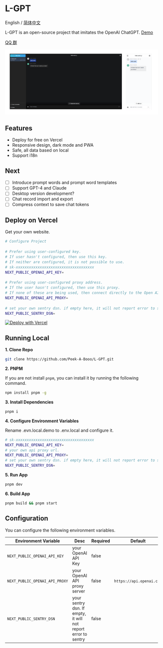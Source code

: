 # L-GPT

English / [简体中文](./README_CN.md)

L-GPT is an open-source project that imitates the OpenAI ChatGPT. [Demo](https://gpt.ltops.cn)

[QQ 群](./public/screenshots/qq.jpeg)

<img src="./public/screenshots/screenshot.png">

## Features

- Deploy for free on Vercel
- Responsive design, dark mode and PWA
- Safe, all data based on local
- Support i18n

## Next

- [ ] Introduce prompt words and prompt word templates
- [ ] Support GPT-4 and Claude
- [ ] Desktop version development?
- [ ] Chat record import and export
- [ ] Compress context to save chat tokens

## Deploy on Vercel

Get your own website.

```bash
# Configure Project

# Prefer using user-configured key.
# If user hasn't configured, then use this key.
# If neither are configured, it is not possible to use.
# sk-xxxxxxxxxxxxxxxxxxxxxxxxxxxxxxxxxxxx
NEXT_PUBLIC_OPENAI_API_KEY=

# Prefer using user-configured proxy address.
# If the user hasn't configured, then use this proxy.
# If none of these are being used, then connect directly to the Open AI official address: https://api.openai.com.
NEXT_PUBLIC_OPENAI_API_PROXY=

# set your own sentry dsn. if empty here, it will not report error to sentry
NEXT_PUBLIC_SENTRY_DSN=
```

[![Deploy with Vercel](https://vercel.com/button)](https://vercel.com/new/clone?repository-url=https://github.com/Peek-A-Booo/L-GPT&env=NEXT_PUBLIC_OPENAI_API_KEY&env=NEXT_PUBLIC_OPENAI_API_PROXY&env=NEXT_PUBLIC_SENTRY_DSN)

## Running Local

**1. Clone Repo**

```bash
git clone https://github.com/Peek-A-Booo/L-GPT.git
```

**2. PNPM**

If you are not install `pnpm`, you can install it by running the following command.

```bash
npm install pnpm -g
```

**3. Install Dependencies**

```bash
pnpm i
```

**4. Configure Environment Variables**

Rename .evn.local.demo to .env.local and configure it.

```bash
# sk-xxxxxxxxxxxxxxxxxxxxxxxxxxxxxxxxxxxx
NEXT_PUBLIC_OPENAI_API_KEY=
# your own api proxy url.
NEXT_PUBLIC_OPENAI_API_PROXY=
# set your own sentry dsn. if empty here, it will not report error to sentry
NEXT_PUBLIC_SENTRY_DSN=
```

**5. Run App**

```bash
pnpm dev
```

**6. Build App**

```bash
pnpm build && pnpm start
```

## Configuration

You can configure the following environment variables.

| Environment Variable           | Desc                                                          | Required | Default                  |
| ------------------------------ | ------------------------------------------------------------- | -------- | ------------------------ |
| `NEXT_PUBLIC_OPENAI_API_KEY`   | your OpenAI API Key                                           | false    |                          |
| `NEXT_PUBLIC_OPENAI_API_PROXY` | your OpenAI API proxy server                                  | false    | `https://api.openai.com` |
| `NEXT_PUBLIC_SENTRY_DSN`       | your sentry dsn. If empty, it will not report error to sentry | false    |                          |
